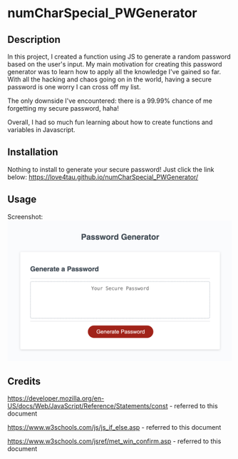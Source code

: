# numCharSpecial_PWGenerator

## Description

In this project, I created a function using JS to generate a random password based on the user's input. My main motivation for creating this password generator was to learn how to apply all the knowledge I've gained so far. With all the hacking and chaos going on in the world, having a secure password is one worry I can cross off my list. 

The only downside I've encountered: there is a 99.99% chance of me forgetting my secure password, haha! 

Overall, I had so much fun learning about how to create functions and variables in Javascript.


## Installation

Nothing to install to generate your secure password! Just click the link below:
https://love4tau.github.io/numCharSpecial_PWGenerator/

## Usage
Screenshot:
    ![Image](./assets/images/screenshot.png)


## Credits
https://developer.mozilla.org/en-US/docs/Web/JavaScript/Reference/Statements/const - referred to this document

https://www.w3schools.com/js/js_if_else.asp - referred to this document

https://www.w3schools.com/jsref/met_win_confirm.asp - referred to this document